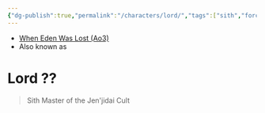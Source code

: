 ```yaml
---
{"dg-publish":true,"permalink":"/characters/lord/","tags":["sith","forcesensitive","character"],"noteIcon":"saber1"}
---
```


- [When Eden Was Lost (Ao3)](https://archiveofourown.org/works/19334440)
- Also known as 
# Lord ??
>Sith Master of the Jen'jidai Cult